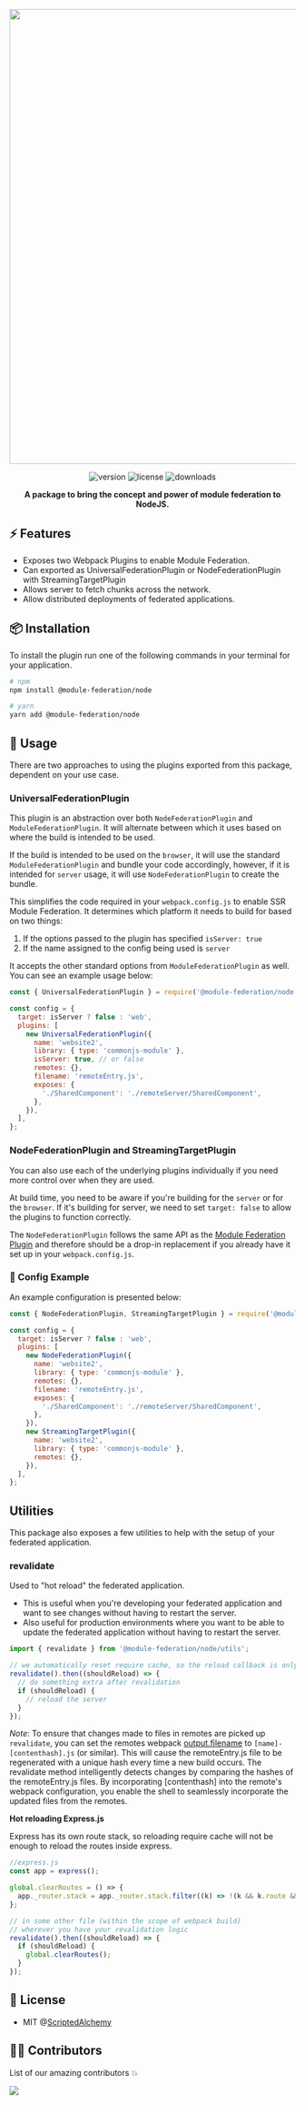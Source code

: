 <p align="center">
  <img src="https://github.com/module-federation/nextjs-mf/blob/main/packages/node/assets/banner.png" width="800"/>
</p>
<div align="center">
	<!--  for version -->
  <img src="https://img.shields.io/npm/v/@module-federation/node" alt="version" >
	<img src="https://img.shields.io/npm/l/@module-federation/node.svg?" alt="license" >
  <!-- for downloads -->
  <img src="https://img.shields.io/npm/dt/@module-federation/node" alt="downloads">
 </div>

<p align="center">
<strong>A package to bring the concept and power of module federation to NodeJS.</strong>
</p>

## ⚡ Features

- Exposes two Webpack Plugins to enable Module Federation.
- Can exported as UniversalFederationPlugin or NodeFederationPlugin with StreamingTargetPlugin
- Allows server to fetch chunks across the network.
- Allow distributed deployments of federated applications.

## 📦 Installation

To install the plugin run one of the following commands in your terminal for your application.

```bash
# npm
npm install @module-federation/node

# yarn
yarn add @module-federation/node
```

## 🚀 Usage

There are two approaches to using the plugins exported from this package, dependent on your use case.

### UniversalFederationPlugin

This plugin is an abstraction over both `NodeFederationPlugin` and `ModuleFederationPlugin`. It will alternate between which it uses based on where the build is intended to be used.

If the build is intended to be used on the `browser`, it will use the standard `ModuleFederationPlugin` and bundle your code accordingly, however, if it is intended for `server` usage, it will use `NodeFederationPlugin` to create the bundle.

This simplifies the code required in your `webpack.config.js` to enable SSR Module Federation. It determines which platform it needs to build for based on two things:

1. If the options passed to the plugin has specified `isServer: true`
2. If the name assigned to the config being used is `server`

It accepts the other standard options from `ModuleFederationPlugin` as well. You can see an example usage below:

```js
const { UniversalFederationPlugin } = require('@module-federation/node');

const config = {
  target: isServer ? false : 'web',
  plugins: [
    new UniversalFederationPlugin({
      name: 'website2',
      library: { type: 'commonjs-module' },
      isServer: true, // or false
      remotes: {},
      filename: 'remoteEntry.js',
      exposes: {
        './SharedComponent': './remoteServer/SharedComponent',
      },
    }),
  ],
};
```

### NodeFederationPlugin and StreamingTargetPlugin

You can also use each of the underlying plugins individually if you need more control over when they are used.

At build time, you need to be aware if you're building for the `server` or for the `browser`.
If it's building for server, we need to set `target: false` to allow the plugins to function correctly.

The `NodeFederationPlugin` follows the same API as the [Module Federation Plugin](https://webpack.js.org/plugins/module-federation-plugin) and therefore should be a drop-in replacement if you already have it set up in your `webpack.config.js`.

### 🔧 Config Example

An example configuration is presented below:

```js
const { NodeFederationPlugin, StreamingTargetPlugin } = require('@module-federation/node');

const config = {
  target: isServer ? false : 'web',
  plugins: [
    new NodeFederationPlugin({
      name: 'website2',
      library: { type: 'commonjs-module' },
      remotes: {},
      filename: 'remoteEntry.js',
      exposes: {
        './SharedComponent': './remoteServer/SharedComponent',
      },
    }),
    new StreamingTargetPlugin({
      name: 'website2',
      library: { type: 'commonjs-module' },
      remotes: {},
    }),
  ],
};
```

## Utilities

This package also exposes a few utilities to help with the setup of your federated application.

### revalidate

Used to "hot reload" the federated application.

- This is useful when you're developing your federated application and want to see changes without having to restart the server.
- Also useful for production environments where you want to be able to update the federated application without having to restart the server.

```js
import { revalidate } from '@module-federation/node/utils';

// we automatically reset require cache, so the reload callback is only if you need to do something else
revalidate().then((shouldReload) => {
  // do something extra after revalidation
  if (shouldReload) {
    // reload the server
  }
});
```

_Note_: To ensure that changes made to files in remotes are picked up `revalidate`, you can set the remotes webpack [output.filename](https://webpack.js.org/configuration/output/#outputfilename) to `[name]-[contenthash].js` (or similar). This will cause the remoteEntry.js file to be regenerated with a unique hash every time a new build occurs. The revalidate method intelligently detects changes by comparing the hashes of the remoteEntry.js files. By incorporating [contenthash] into the remote's webpack configuration, you enable the shell to seamlessly incorporate the updated files from the remotes.

**Hot reloading Express.js**

Express has its own route stack, so reloading require cache will not be enough to reload the routes inside express.

```js
//express.js
const app = express();

global.clearRoutes = () => {
  app._router.stack = app._router.stack.filter((k) => !(k && k.route && k.route.path));
};

// in some other file (within the scope of webpack build)
// wherever you have your revalidation logic
revalidate().then((shouldReload) => {
  if (shouldReload) {
    global.clearRoutes();
  }
});
```

## 🔑 License

- MIT @[ScriptedAlchemy](https://github.com/ScriptedAlchemy)

## 👨‍💻 Contributors

List of our amazing contributors 💥

<a href="https://github.com/module-federation/nextjs-mf/graphs/contributors">
  <img src="https://contrib.rocks/image?repo=module-federation/node" />
</a>
